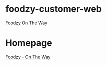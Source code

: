 # foodzy-customer-web
Foodzy On The Way


# Homepage
[Foodzy - On The Way](http://foodzyontheway.pythonanywhere.com/)
